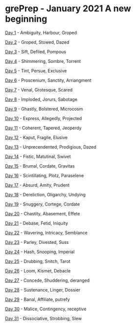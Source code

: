 # grePrep - January 2021 A new beginning 

[Day 1][day1] - Ambiguity, Harbour, Groped

[Day 2][day2] - Groped, Stowed, Dazed

[Day 3][day3] - Sift, Defiled, Pompous

[Day 4][day4] - Shimmering, Sombre, Torrent

[Day 5][day5] - Tint, Persue, Exclusive

[Day 6][day6] - Proscenium, Sanctity, Arriangment

[Day 7][day7] - Venal, Grotesque, Scared

[Day 8][day8] - Imploded, Jorurs, Sabotage

[Day 9][day9] - Ghastly, Bolstered, Microcosm

[Day 10][day10] - Express, Allegedly, Projected

[Day 11][day11] - Coherent, Tapered, Jeoperdy

[Day 12][day12] - Kaput, Fragile, Elusive

[Day 13][day13] - Unprecendented, Prodigious, Dazed

[Day 14][day14] - Fistic, Matutinal, Swivet

[Day 15][day15] - Brumal, Cordate, Gravitas

[Day 16][day16] - Scintillating, Plotz, Paraselene 

[Day 17][day17] - Absurd, Amity, Prudent

[Day 18][day18] - Dereliction, Oligarchy, Undying

[Day 19][day19] - Snuggery, Cortege, Cordate

[Day 20][day20] - Chastity, Abasement, Effete

[Day 21][day21] - Debase, Fetid, Iniquity 

[Day 22][day22] - Wavering, Intricacy, Semblance 

[Day 23][day23] - Parley, Divested, Suss

[Day 24][day24] - Hash, Snooping, Imperial

[Day 25][day25] - Drubbing, Snitch, Tarot

[Day 26][day26] - Loom, Kismet, Debacle

[Day 27][day27] - Concede, Shuddering, deranged

[Day 28][day28] - Sustenance, Linger, Dossier

[Day 29][day29] - Banal, Affiliate, putrefy 

[Day 30][day30] - Malice, Contingency, receptive

[Day 31][day31] - Dissociative, Strobbing, Slew

[day1]: Day1/README.md
[day2]: Day2/README.md
[day3]: Day3/README.md
[day4]: Day4/README.md
[day5]: Day5/README.md
[day6]: Day6/README.md
[day7]: Day7/README.md
[day8]: Day8/README.md
[day9]: Day9/README.md
[day10]: Day10/README.md
[day11]: Day11/README.md
[day12]: Day12/README.md
[day13]: Day13/README.md
[day14]: Day14/README.md
[day15]: Day15/README.md
[day16]: Day16/README.md
[day17]: Day17/README.md
[day18]: Day18/README.md
[day19]: Day19/README.md
[day20]: Day20/README.md
[day21]: Day21/README.md
[day22]: Day22/README.md
[day23]: Day23/README.md
[day24]: Day24/README.md
[day25]: Day25/README.md
[day26]: Day26/README.md
[day27]: Day27/README.md
[day28]: Day28/README.md
[day29]: Day29/README.md
[day30]: Day30/README.md
[day31]: Day31/README.md
